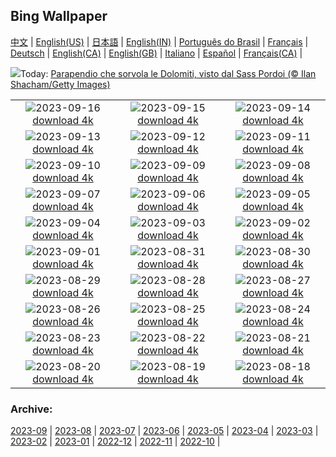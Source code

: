 ## Bing Wallpaper
[中文](README.md) |                     [English(US)](en-US.md) |                     [日本語](ja-JP.md) |                     [English(IN)](en-IN.md) |                     [Português do Brasil](pt-BR.md) |                     [Français](fr-FR.md) |                     [Deutsch](de-DE.md) |                     [English(CA)](en-CA.md) |                     [English(GB)](en-GB.md) |                     [Italiano](it-IT.md) |                     [Español](es-ES.md) |                     [Français(CA)](fr-CA.md) |                    

![](https://www.bing.com/th?id=OHR.DolomitesParaglider_IT-IT3096263531_UHD.jpg&w=1000)Today: [Parapendio che sorvola le Dolomiti, visto dal Sass Pordoi (© Ilan Shacham/Getty Images)](https://www.bing.com/th?id=OHR.DolomitesParaglider_IT-IT3096263531_UHD.jpg)

|      |      |      |
| :----: | :----: | :----: |
|![](https://www.bing.com/th?id=OHR.SplugenPass_IT-IT3581326681_UHD.jpg&pid=hp&w=384&h=216&rs=1&c=4)2023-09-16 [download 4k](https://www.bing.com/th?id=OHR.SplugenPass_IT-IT3581326681_UHD.jpg)|![](https://www.bing.com/th?id=OHR.GlenariffForest_IT-IT2978733344_UHD.jpg&pid=hp&w=384&h=216&rs=1&c=4)2023-09-15 [download 4k](https://www.bing.com/th?id=OHR.GlenariffForest_IT-IT2978733344_UHD.jpg)|![](https://www.bing.com/th?id=OHR.MongoliaHorses_IT-IT8693610029_UHD.jpg&pid=hp&w=384&h=216&rs=1&c=4)2023-09-14 [download 4k](https://www.bing.com/th?id=OHR.MongoliaHorses_IT-IT8693610029_UHD.jpg)|
|![](https://www.bing.com/th?id=OHR.HemakutaHill_IT-IT1160628582_UHD.jpg&pid=hp&w=384&h=216&rs=1&c=4)2023-09-13 [download 4k](https://www.bing.com/th?id=OHR.HemakutaHill_IT-IT1160628582_UHD.jpg)|![](https://www.bing.com/th?id=OHR.NorthSeaStairs_IT-IT7467715287_UHD.jpg&pid=hp&w=384&h=216&rs=1&c=4)2023-09-12 [download 4k](https://www.bing.com/th?id=OHR.NorthSeaStairs_IT-IT7467715287_UHD.jpg)|![](https://www.bing.com/th?id=OHR.MarathonMedoc_IT-IT6196597856_UHD.jpg&pid=hp&w=384&h=216&rs=1&c=4)2023-09-11 [download 4k](https://www.bing.com/th?id=OHR.MarathonMedoc_IT-IT6196597856_UHD.jpg)|
|![](https://www.bing.com/th?id=OHR.WalrusSvalbard_IT-IT3284663825_UHD.jpg&pid=hp&w=384&h=216&rs=1&c=4)2023-09-10 [download 4k](https://www.bing.com/th?id=OHR.WalrusSvalbard_IT-IT3284663825_UHD.jpg)|![](https://www.bing.com/th?id=OHR.AyutthayaTemple_IT-IT2272597242_UHD.jpg&pid=hp&w=384&h=216&rs=1&c=4)2023-09-09 [download 4k](https://www.bing.com/th?id=OHR.AyutthayaTemple_IT-IT2272597242_UHD.jpg)|![](https://www.bing.com/th?id=OHR.BathCircus_IT-IT9829288820_UHD.jpg&pid=hp&w=384&h=216&rs=1&c=4)2023-09-08 [download 4k](https://www.bing.com/th?id=OHR.BathCircus_IT-IT9829288820_UHD.jpg)|
|![](https://www.bing.com/th?id=OHR.CamelsAbove_IT-IT6972066019_UHD.jpg&pid=hp&w=384&h=216&rs=1&c=4)2023-09-07 [download 4k](https://www.bing.com/th?id=OHR.CamelsAbove_IT-IT6972066019_UHD.jpg)|![](https://www.bing.com/th?id=OHR.CreteHarbor_IT-IT6052319754_UHD.jpg&pid=hp&w=384&h=216&rs=1&c=4)2023-09-06 [download 4k](https://www.bing.com/th?id=OHR.CreteHarbor_IT-IT6052319754_UHD.jpg)|![](https://www.bing.com/th?id=OHR.MountSegla_IT-IT4869636525_UHD.jpg&pid=hp&w=384&h=216&rs=1&c=4)2023-09-05 [download 4k](https://www.bing.com/th?id=OHR.MountSegla_IT-IT4869636525_UHD.jpg)|
|![](https://www.bing.com/th?id=OHR.BourgesMarsh_IT-IT3651136733_UHD.jpg&pid=hp&w=384&h=216&rs=1&c=4)2023-09-04 [download 4k](https://www.bing.com/th?id=OHR.BourgesMarsh_IT-IT3651136733_UHD.jpg)|![](https://www.bing.com/th?id=OHR.HistoricalRegatta_IT-IT6174180890_UHD.jpg&pid=hp&w=384&h=216&rs=1&c=4)2023-09-03 [download 4k](https://www.bing.com/th?id=OHR.HistoricalRegatta_IT-IT6174180890_UHD.jpg)|![](https://www.bing.com/th?id=OHR.TinyHummer_IT-IT0334846745_UHD.jpg&pid=hp&w=384&h=216&rs=1&c=4)2023-09-02 [download 4k](https://www.bing.com/th?id=OHR.TinyHummer_IT-IT0334846745_UHD.jpg)|
|![](https://www.bing.com/th?id=OHR.TurkeyTailMush_IT-IT6836911122_UHD.jpg&pid=hp&w=384&h=216&rs=1&c=4)2023-09-01 [download 4k](https://www.bing.com/th?id=OHR.TurkeyTailMush_IT-IT6836911122_UHD.jpg)|![](https://www.bing.com/th?id=OHR.IronwoodCactus_IT-IT9614113737_UHD.jpg&pid=hp&w=384&h=216&rs=1&c=4)2023-08-31 [download 4k](https://www.bing.com/th?id=OHR.IronwoodCactus_IT-IT9614113737_UHD.jpg)|![](https://www.bing.com/th?id=OHR.NingalooShark_IT-IT4786204671_UHD.jpg&pid=hp&w=384&h=216&rs=1&c=4)2023-08-30 [download 4k](https://www.bing.com/th?id=OHR.NingalooShark_IT-IT4786204671_UHD.jpg)|
|![](https://www.bing.com/th?id=OHR.CrescentLake_IT-IT9118936365_UHD.jpg&pid=hp&w=384&h=216&rs=1&c=4)2023-08-29 [download 4k](https://www.bing.com/th?id=OHR.CrescentLake_IT-IT9118936365_UHD.jpg)|![](https://www.bing.com/th?id=OHR.DubrovnikHarbor_IT-IT2167312556_UHD.jpg&pid=hp&w=384&h=216&rs=1&c=4)2023-08-28 [download 4k](https://www.bing.com/th?id=OHR.DubrovnikHarbor_IT-IT2167312556_UHD.jpg)|![](https://www.bing.com/th?id=OHR.RagusaIbla_IT-IT6191963185_UHD.jpg&pid=hp&w=384&h=216&rs=1&c=4)2023-08-27 [download 4k](https://www.bing.com/th?id=OHR.RagusaIbla_IT-IT6191963185_UHD.jpg)|
|![](https://www.bing.com/th?id=OHR.MuseumIsland_IT-IT1593981985_UHD.jpg&pid=hp&w=384&h=216&rs=1&c=4)2023-08-26 [download 4k](https://www.bing.com/th?id=OHR.MuseumIsland_IT-IT1593981985_UHD.jpg)|![](https://www.bing.com/th?id=OHR.YellowstoneFalls_IT-IT0133423333_UHD.jpg&pid=hp&w=384&h=216&rs=1&c=4)2023-08-25 [download 4k](https://www.bing.com/th?id=OHR.YellowstoneFalls_IT-IT0133423333_UHD.jpg)|![](https://www.bing.com/th?id=OHR.SharkFinCove_IT-IT2584929275_UHD.jpg&pid=hp&w=384&h=216&rs=1&c=4)2023-08-24 [download 4k](https://www.bing.com/th?id=OHR.SharkFinCove_IT-IT2584929275_UHD.jpg)|
|![](https://www.bing.com/th?id=OHR.SkogafossWaterfall_IT-IT4739675900_UHD.jpg&pid=hp&w=384&h=216&rs=1&c=4)2023-08-23 [download 4k](https://www.bing.com/th?id=OHR.SkogafossWaterfall_IT-IT4739675900_UHD.jpg)|![](https://www.bing.com/th?id=OHR.TunisiaAmphitheatre_IT-IT5133645566_UHD.jpg&pid=hp&w=384&h=216&rs=1&c=4)2023-08-22 [download 4k](https://www.bing.com/th?id=OHR.TunisiaAmphitheatre_IT-IT5133645566_UHD.jpg)|![](https://www.bing.com/th?id=OHR.EmeraldLakeYukon_IT-IT7373029287_UHD.jpg&pid=hp&w=384&h=216&rs=1&c=4)2023-08-21 [download 4k](https://www.bing.com/th?id=OHR.EmeraldLakeYukon_IT-IT7373029287_UHD.jpg)|
|![](https://www.bing.com/th?id=OHR.StartPointLight_IT-IT8401220658_UHD.jpg&pid=hp&w=384&h=216&rs=1&c=4)2023-08-20 [download 4k](https://www.bing.com/th?id=OHR.StartPointLight_IT-IT8401220658_UHD.jpg)|![](https://www.bing.com/th?id=OHR.CameraSquirrel_IT-IT9208434870_UHD.jpg&pid=hp&w=384&h=216&rs=1&c=4)2023-08-19 [download 4k](https://www.bing.com/th?id=OHR.CameraSquirrel_IT-IT9208434870_UHD.jpg)|![](https://www.bing.com/th?id=OHR.AvatarMountain_IT-IT2135106636_UHD.jpg&pid=hp&w=384&h=216&rs=1&c=4)2023-08-18 [download 4k](https://www.bing.com/th?id=OHR.AvatarMountain_IT-IT2135106636_UHD.jpg)|


### Archive:
[2023-09](archive/it-IT/202309/README.md) | [2023-08](archive/it-IT/202308/README.md) | [2023-07](archive/it-IT/202307/README.md) | [2023-06](archive/it-IT/202306/README.md) | [2023-05](archive/it-IT/202305/README.md) | [2023-04](archive/it-IT/202304/README.md) | [2023-03](archive/it-IT/202303/README.md) | [2023-02](archive/it-IT/202302/README.md) | [2023-01](archive/it-IT/202301/README.md) | [2022-12](archive/it-IT/202212/README.md) | [2022-11](archive/it-IT/202211/README.md) | [2022-10](archive/it-IT/202210/README.md) | 